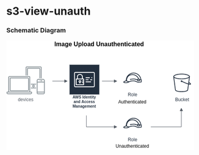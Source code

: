 # s3-view-unauth

### Schematic Diagram

![alt text](https://github.com/mmackenzie-syd/s3-view-unauth/blob/master/AWS-upload-scheme-unauth.png)
